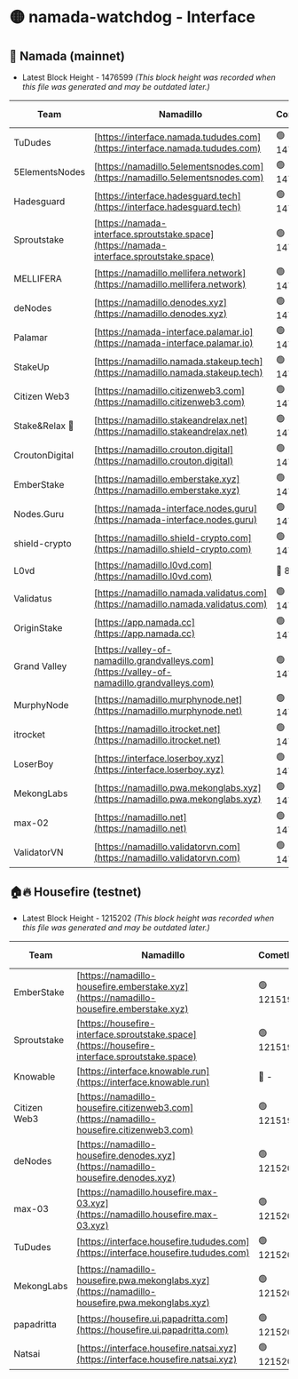 # 🟡 namada-watchdog - Interface

## 🚀 Namada (mainnet)
- Latest Block Height - 1476599 *(This block height was recorded when this file was generated and may be outdated later.)*

| Team | Namadillo | CometBFT | Indexer | MASP Indexer |
|-|-|-|-|-|
| TuDudes | [https://interface.namada.tududes.com](https://interface.namada.tududes.com) | 🟢 1476582 | 🟢 1476582 | 🟢 1476582 |
| 5ElementsNodes | [https://namadillo.5elementsnodes.com](https://namadillo.5elementsnodes.com) | 🟢 1476582 | 🟢 1476582 | 🟢 1476582 |
| Hadesguard | [https://interface.hadesguard.tech](https://interface.hadesguard.tech) | 🟢 1476583 | 🟢 1476583 | 🔴 - |
| Sproutstake | [https://namada-interface.sproutstake.space](https://namada-interface.sproutstake.space) | 🟢 1476585 | 🟢 1476585 | 🟢 1476585 |
| MELLIFERA | [https://namadillo.mellifera.network](https://namadillo.mellifera.network) | 🟢 1476586 | 🟢 1476586 | 🟢 1476586 |
| deNodes | [https://namadillo.denodes.xyz](https://namadillo.denodes.xyz) | 🟢 1476586 | 🟢 1476586 | 🟢 1476586 |
| Palamar | [https://namada-interface.palamar.io](https://namada-interface.palamar.io) | 🟢 1476587 | 🟢 1476587 | 🟢 1476587 |
| StakeUp | [https://namadillo.namada.stakeup.tech](https://namadillo.namada.stakeup.tech) | 🟢 1476588 | 🟢 1476588 | 🟢 1476588 |
| Citizen Web3 | [https://namadillo.citizenweb3.com](https://namadillo.citizenweb3.com) | 🟢 1476588 | 🔴 1444103 | 🟢 1476587 |
| Stake&Relax 🦥 | [https://namadillo.stakeandrelax.net](https://namadillo.stakeandrelax.net) | 🟢 1476589 | 🟢 1476589 | 🟢 1476589 |
| CroutonDigital | [https://namadillo.crouton.digital](https://namadillo.crouton.digital) | 🟢 1476590 | 🔴 1338918 | 🟢 1476590 |
| EmberStake | [https://namadillo.emberstake.xyz](https://namadillo.emberstake.xyz) | 🟢 1476591 | 🟢 1476590 | 🟢 1476591 |
| Nodes.Guru | [https://namada-interface.nodes.guru](https://namada-interface.nodes.guru) | 🟢 1476591 | 🟢 1476591 | 🟢 1476591 |
| shield-crypto | [https://namadillo.shield-crypto.com](https://namadillo.shield-crypto.com) | 🟢 1476592 | 🟢 1476591 | 🟢 1476592 |
| L0vd | [https://namadillo.l0vd.com](https://namadillo.l0vd.com) | 🔴 894059 | 🔴 1288632 | 🔴 894059 |
| Validatus | [https://namadillo.namada.validatus.com](https://namadillo.namada.validatus.com) | 🟢 1476594 | 🔴 1338199 | 🟢 1476594 |
| OriginStake | [https://app.namada.cc](https://app.namada.cc) | 🟢 1476594 | 🟢 1476594 | 🟢 1476593 |
| Grand Valley | [https://valley-of-namadillo.grandvalleys.com](https://valley-of-namadillo.grandvalleys.com) | 🟢 1476594 | 🟢 1476594 | 🟢 1476594 |
| MurphyNode | [https://namadillo.murphynode.net](https://namadillo.murphynode.net) | 🟢 1476595 | 🟢 1476595 | 🔴 - |
| itrocket | [https://namadillo.itrocket.net](https://namadillo.itrocket.net) | 🟢 1476596 | 🔴 1339267 | 🔴 - |
| LoserBoy | [https://interface.loserboy.xyz](https://interface.loserboy.xyz) | 🟢 1476597 | 🟢 1476597 | 🔴 - |
| MekongLabs | [https://namadillo.pwa.mekonglabs.xyz](https://namadillo.pwa.mekonglabs.xyz) | 🟢 1476598 | 🟢 1476598 | 🟢 1476597 |
| max-02 | [https://namadillo.net](https://namadillo.net) | 🟢 1476599 | 🟢 1476598 | 🟢 1476598 |
| ValidatorVN | [https://namadillo.validatorvn.com](https://namadillo.validatorvn.com) | 🟢 1476599 | 🟢 1476599 | 🟢 1476599 |

## 🏠🔥 Housefire (testnet)
- Latest Block Height - 1215202 *(This block height was recorded when this file was generated and may be outdated later.)*

| Team | Namadillo | CometBFT | Indexer | MASP Indexer |
|-|-|-|-|-|
| EmberStake | [https://namadillo-housefire.emberstake.xyz](https://namadillo-housefire.emberstake.xyz) | 🟢 1215197 | 🟢 1215197 | 🔴 1083022 |
| Sproutstake | [https://housefire-interface.sproutstake.space](https://housefire-interface.sproutstake.space) | 🟢 1215198 | 🟢 1215198 | 🟢 1215197 |
| Knowable | [https://interface.knowable.run](https://interface.knowable.run) | 🔴 - | 🔴 - | 🔴 - |
| Citizen Web3 | [https://namadillo-housefire.citizenweb3.com](https://namadillo-housefire.citizenweb3.com) | 🟢 1215198 | 🔴 1162824 | 🔴 - |
| deNodes | [https://namadillo-housefire.denodes.xyz](https://namadillo-housefire.denodes.xyz) | 🟢 1215200 | 🟢 1215200 | 🟢 1215200 |
| max-03 | [https://namadillo.housefire.max-03.xyz](https://namadillo.housefire.max-03.xyz) | 🟢 1215201 | 🟢 1215201 | 🟢 1215201 |
| TuDudes | [https://interface.housefire.tududes.com](https://interface.housefire.tududes.com) | 🟢 1215201 | 🟢 1215201 | 🟢 1215201 |
| MekongLabs | [https://namadillo-housefire.pwa.mekonglabs.xyz](https://namadillo-housefire.pwa.mekonglabs.xyz) | 🟢 1215201 | 🟢 1215201 | 🔴 1083022 |
| papadritta | [https://housefire.ui.papadritta.com](https://housefire.ui.papadritta.com) | 🟢 1215202 | 🔴 972185 | 🟢 1215202 |
| Natsai | [https://interface.housefire.natsai.xyz](https://interface.housefire.natsai.xyz) | 🟢 1215202 | 🟢 1215202 | 🟢 1215202 |

